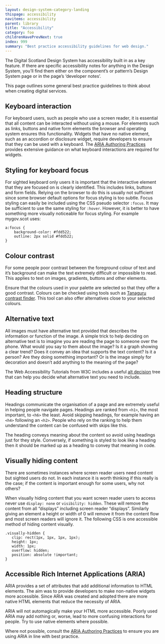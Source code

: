 ```yaml
---
layout: design-system-category-landing
thispage: accessibility
navitems: accessibility
parent: library
title: "Accessibility"
category: foo
childrenHavePrevNext: true
index: 999
summary: "Best practice accessibility guidelines for web design."
---
```


The Digital Scotland Design System has accessibility built in as a key feature. If there are specific accessibility notes for anything in the Design System, you’ll find them either on the component’s or pattern’s Design System page or in the page’s ‘developer notes’.

This page outlines some general best practice guidelines to think about when creating digital services.

## Keyboard interaction

For keyboard users, such as people who use a screen reader, it is essential that all content can be interacted without using a mouse. For elements such as links, buttons and native form elements the browser and operating system ensures this functionality. Widgets that have no native element, such as an accordion or disclosure widget, require developers to ensure that they can be used with a keyboard.
The [ARIA Authoring Practices](https://www.w3.org/TR/wai-aria-practices-1.1/) provides extensive guidance on what keyboard interactions are required for widgets.

## Styling for keyboard focus

For sighted keyboard only users it is important that the interactive element that they are focused on is clearly identified. This includes links, buttons and form fields. Relying on the browser to do this is usually not sufficient since some browser default options for focus styling is too subtle.
Focus styling can easily be included using the CSS pseudo selector ```:focus```.
It may be sufficient to use the same styling for ```:hover```. However, it is better to have something more visually noticeable for focus styling. For example mygov.scot uses:

   ```
   a:focus {
       background-color: #fdd522;
       outline: 2px solid #fdd522;
   }
   ```

## Colour contrast

For some people poor contrast between the foreground colour of text and it’s background can make the text extremely difficult or impossible to read. This applies to text on images, gradients, buttons and other elements.

Ensure that the colours used in your palette are selected so that they offer a good contrast. Colours can be checked using tools such as [Tanaguru contrast finder](https://contrast-finder.tanaguru.com/). This tool can also offer alternatives close to your selected colours.

## Alternative text

All images must have alternative text provided that describes the information or function of the image. A simple trick to help deciding on alternative text is to imagine you are reading the page to someone over the phone. What would you say to them about the image? Is it a graph showing a clear trend? Does it convey an idea that supports the text content? Is it a person? Are they doing something important? Or is the image simply for decoration and doesn’t add anything to the meaning of the page?

The Web Accessibility Tutorials from W3C includes a useful [alt decision](https://www.w3.org/WAI/tutorials/images/decision-tree/) tree that can help you decide what alternative text you need to include.

## Heading structure

Headings communicate the organisation of a page and are extremely useful in helping people navigate pages. Headings are ranked from ```<h1>```, the most important, to ```<h6>``` the least. Avoid skipping headings, for example having an ```<h4>``` following an ```<h2>```. People who rely on the ranking to help them understand the content can be confused with skips like this.

The heading conveys meaning about the content so avoid using headings just for they style. Conversely, if something is styled to look like a heading then it should be marked up as a heading to convey that meaning in code.

## Visually hiding content

There are sometimes instances where screen reader users need content but sighted users do not. In each instance it is worth thinking if this really is the case; if the content is important enough for some users, why not others?

When visually hiding content that you want screen reader users to access never use ```display: none``` or ```visibility: hidden```. These will remove the content from all “displays” including screen reader “displays”. Similarly giving an element a height or width of 0 will remove it from the content flow and most screen readers will ignore it.
The following CSS is one accessible method of hiding content visually.

```
.visually-hidden {
   clip: rect(1px, 1px, 1px, 1px);
   height: 1px;
   width: 1px;
   overflow: hidden;
   position: absolute !important;
}

```

## Accessible Rich Internet Applications (ARIA)

ARIA provides a set of attributes that add additional information to HTML elements. The aim was to provide developers to make non-native widgets more accessible. Since ARIA was created and adopted there are more native HTML elements that reduce the necessity of ARIA.

ARIA will not automagically make your HTML more accessible. Poorly used ARIA may add nothing or, worse, lead to more confusing interactions for people.
Try to use native elements where possible.

Where not possible, consult the [ARIA Authoring Practices](https://www.w3.org/TR/wai-aria-practices-1.1/) to ensure you are using ARIA in line with best practice.
